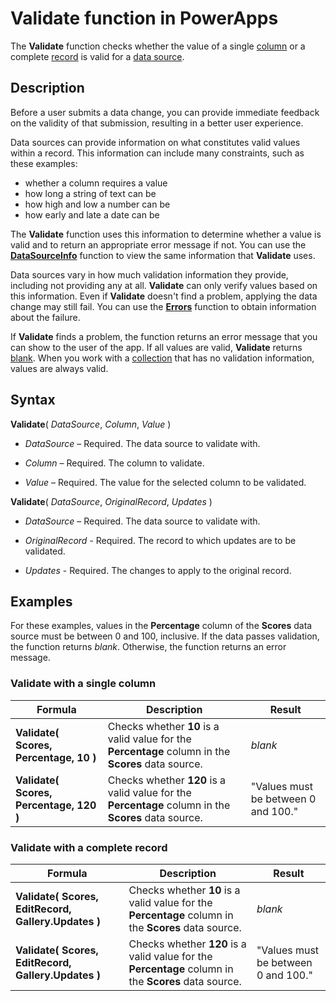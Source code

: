 <properties
	pageTitle="Validate function | Microsoft PowerApps"
	description="Reference information, including syntax and examples, for the Validate function in PowerApps"
	services=""
	suite="powerapps"
	documentationCenter="na"
	authors="gregli-msft"
	manager="dwrede"
	editor=""
	tags=""/>

<tags
   ms.service="powerapps"
   ms.devlang="na"
   ms.topic="article"
   ms.tgt_pltfrm="na"
   ms.workload="na"
   ms.date="11/01/2015"
   ms.author="gregli"/>

# Validate function in PowerApps #

The **Validate** function checks whether the value of a single [column](../working-with-tables.md#columns) or a complete [record](../working-with-tables.md#records) is valid for a [data source](../working-with-data-sources.md).  

## Description ##

Before a user submits a data change, you can provide immediate feedback on the validity of that submission, resulting in a better user experience.

Data sources can provide information on what constitutes valid values within a record. This information can include many constraints, such as these examples:
- whether a column requires a value
- how long a string of text can be
- how high and low a number can be
- how early and late a date can be

The **Validate** function uses this information to determine whether a value is valid and to return an appropriate error message if not. You can use the **[DataSourceInfo](function-datasourceinfo.md)** function to view the same information that **Validate** uses.

Data sources vary in how much validation information they provide, including not providing any at all. **Validate** can only verify values based on this information. Even if  **Validate** doesn't find a problem, applying the data change may still fail. You can use the **[Errors](function-errors.md)** function to obtain information about the failure.

If **Validate** finds a problem, the function returns an error message that you can show to the user of the app. If all values are valid, **Validate** returns [blank](function-isblank-isempty.md). When you work with a [collection](../working-with-data-sources.md#collections) that has no validation information, values are always valid.

## Syntax ##

**Validate**( *DataSource*, *Column*, *Value* )

- *DataSource* – Required. The data source to validate with.

- *Column* – Required. The column to validate.

- *Value* – Required. The value for the selected column to be validated.

**Validate**( *DataSource*, *OriginalRecord*, *Updates* )

 - *DataSource* – Required. The data source to validate with.

- *OriginalRecord* - Required.  The record to which updates are to be validated.

- *Updates* - Required.  The changes to apply to the original record.

## Examples ##
For these examples, values in the **Percentage** column of the **Scores** data source must be between 0 and 100, inclusive. If the data passes validation, the function returns *blank*. Otherwise, the function returns an error message.

### Validate with a single column ###
| Formula | Description | Result |
|---------|-------------|--------|
| **Validate( Scores, Percentage, 10 )** | Checks whether **10** is a valid value for the **Percentage** column in the **Scores** data source. | *blank* |
| **Validate( Scores, Percentage, 120 )** | Checks whether **120** is a valid value for the **Percentage** column in the **Scores** data source.| "Values must be between 0 and 100." |

### Validate with a complete record ###
| Formula | Description | Result |
|---------|-------------|--------|
| **Validate( Scores, EditRecord, Gallery.Updates )** | Checks whether **10** is a valid value for the **Percentage** column in the **Scores** data source. | *blank* |
| **Validate( Scores, EditRecord, Gallery.Updates )** | Checks whether **120** is a valid value for the **Percentage** column in the **Scores** data source. | "Values must be between 0 and 100."  |
